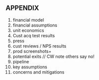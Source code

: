 
## APPENDIX

1. financial model
2. financial assumptions
3. unit economics
4. Cust acq test results
5. press
6. cust reviews / NPS results
7. prod screenshots+
8. potential exits // CW note others say no!
9. pipeline
10. key assumptions
11. concerns and mitigations
